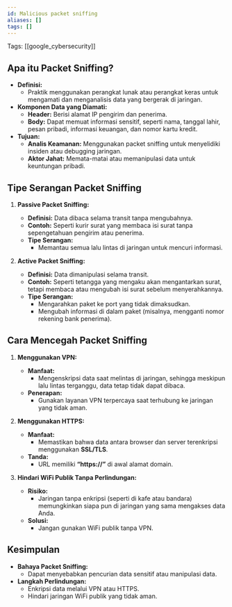 ```yaml
---
id: Malicious packet sniffing
aliases: []
tags: []
---
```


Tags: [[google_cybersecurity]]

## Apa itu Packet Sniffing?

- **Definisi:**
  - Praktik menggunakan perangkat lunak atau perangkat keras untuk mengamati dan menganalisis data yang bergerak di jaringan.
- **Komponen Data yang Diamati:**
  - **Header:** Berisi alamat IP pengirim dan penerima.
  - **Body:** Dapat memuat informasi sensitif, seperti nama, tanggal lahir, pesan pribadi, informasi keuangan, dan nomor kartu kredit.
- **Tujuan:**
  - **Analis Keamanan:** Menggunakan packet sniffing untuk menyelidiki insiden atau debugging jaringan.
  - **Aktor Jahat:** Memata-matai atau memanipulasi data untuk keuntungan pribadi.

## Tipe Serangan Packet Sniffing

1. **Passive Packet Sniffing:**

   - **Definisi:** Data dibaca selama transit tanpa mengubahnya.
   - **Contoh:** Seperti kurir surat yang membaca isi surat tanpa sepengetahuan pengirim atau penerima.
   - **Tipe Serangan:**
     - Memantau semua lalu lintas di jaringan untuk mencuri informasi.

2. **Active Packet Sniffing:**
   - **Definisi:** Data dimanipulasi selama transit.
   - **Contoh:** Seperti tetangga yang mengaku akan mengantarkan surat, tetapi membaca atau mengubah isi surat sebelum menyerahkannya.
   - **Tipe Serangan:**
     - Mengarahkan paket ke port yang tidak dimaksudkan.
     - Mengubah informasi di dalam paket (misalnya, mengganti nomor rekening bank penerima).

## Cara Mencegah Packet Sniffing

1. **Menggunakan VPN:**

   - **Manfaat:**
     - Mengenskripsi data saat melintas di jaringan, sehingga meskipun lalu lintas terganggu, data tetap tidak dapat dibaca.
   - **Penerapan:**
     - Gunakan layanan VPN terpercaya saat terhubung ke jaringan yang tidak aman.

2. **Menggunakan HTTPS:**

   - **Manfaat:**
     - Memastikan bahwa data antara browser dan server terenkripsi menggunakan **SSL/TLS**.
   - **Tanda:**
     - URL memiliki **“https://”** di awal alamat domain.

3. **Hindari WiFi Publik Tanpa Perlindungan:**
   - **Risiko:**
     - Jaringan tanpa enkripsi (seperti di kafe atau bandara) memungkinkan siapa pun di jaringan yang sama mengakses data Anda.
   - **Solusi:**
     - Jangan gunakan WiFi publik tanpa VPN.

## Kesimpulan

- **Bahaya Packet Sniffing:**
  - Dapat menyebabkan pencurian data sensitif atau manipulasi data.
- **Langkah Perlindungan:**
  - Enkripsi data melalui VPN atau HTTPS.
  - Hindari jaringan WiFi publik yang tidak aman.
